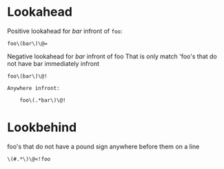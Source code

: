 # Lookahead

Positive lookahead for *bar* infront of `foo`:

	foo\(bar\)\@=

Negative lookahead for *bar* infront of foo
That is only match 'foo's that do not have bar immediately infront

    foo\(bar\)\@!

    Anywhere infront:

        foo\(.*bar\)\@!

# Lookbehind

foo's that do not have a pound sign anywhere before them on a line

    \(#.*\)\@<!foo
